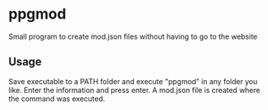 # ppgmod
Small program to create mod.json files without having to go to the website

## Usage
Save executable to a PATH folder and execute "ppgmod" in any folder you like. Enter the information and press enter. A mod.json file is created where the command was executed.
